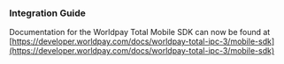 ### Integration Guide

Documentation for the Worldpay Total Mobile SDK can now be found at [https://developer.worldpay.com/docs/worldpay-total-ipc-3/mobile-sdk](https://developer.worldpay.com/docs/worldpay-total-ipc-3/mobile-sdk)